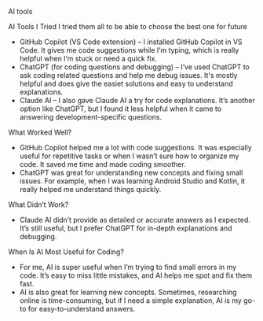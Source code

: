 AI tools 

AI Tools I Tried
I tried them all to be able to choose the best one for future
* GitHub Copilot (VS Code extension) – I installed GitHub Copilot in VS Code. It gives me code suggestions while I’m typing, which is really helpful when I’m stuck or need a quick fix.
* ChatGPT (for coding questions and debugging) – I’ve used ChatGPT to ask coding related questions and help me debug issues. It's mostly helpful and does give the easiet solutions and easy to understand explanations.
* Claude AI – I also gave Claude AI a try for code explanations. It’s another option like ChatGPT, but I found it less helpful when it came to answering development-specific questions.

What Worked Well?
* GitHub Copilot helped me a lot with code suggestions. It was especially useful for repetitive tasks or when I wasn’t sure how to organize my code. It saved me time and made coding smoother.
* ChatGPT was great for understanding new concepts and fixing small issues. For example, when I was learning Android Studio and Kotlin, it really helped me understand things quickly.

What Didn’t Work?
* Claude AI didn’t provide as detailed or accurate answers as I expected. It’s still useful, but I prefer ChatGPT for in-depth explanations and debugging.

When Is AI Most Useful for Coding?
* For me, AI is super useful when I’m trying to find small errors in my code. It’s easy to miss little mistakes, and AI helps me spot and fix them fast.
* AI is also great for learning new concepts. Sometimes, researching online is time-consuming, but if I need a simple explanation, AI is my go-to for easy-to-understand answers.
